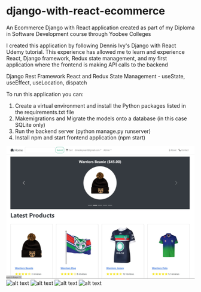 # django-with-react-ecommerce
An Ecommerce Django with React application created as part of my Diploma in Software Development course through Yoobee Colleges

I created this application by following Dennis Ivy's Django with React Udemy tutorial. This experience has allowed me to learn and experience React, Django framework, Redux state management, and my first application where the frontend is making API calls to the backend

Django Rest Framework
React and Redux State Management - useState, useEffect, useLocation, dispatch

To run this application you can:

1. Create a virtual environment and install the Python packages listed in the requirements.txt file
2. Makemigrations and Migrate the models onto a database (in this case SQLite only)
3. Run the backend server (python manage.py runserver)
4. Install npm and start frontend application (npm start)

![alt text](https://github.com/biggie9925/django-with-react-ecommerce/blob/main/screenshots/1.jpg?raw=true)
![alt text](https://github.com/biggie9925/django-with-react-ecommerce/tree/main/screenshots/2.jpg?raw=true)
![alt text](https://github.com/biggie9925/django-with-react-ecommerce/blob/main/3.jpg?raw=true)
![alt text](https://github.com/biggie9925/django-with-react-ecommerce/tree/main/4.jpg?raw=true)
![alt text](https://github.com/biggie9925/django-with-react-ecommerce/blob/main/5.jpg?raw=true)